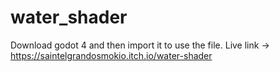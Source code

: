 # water_shader
Download godot 4 and then import it to use the file.
Live link -> https://saintelgrandosmokio.itch.io/water-shader
